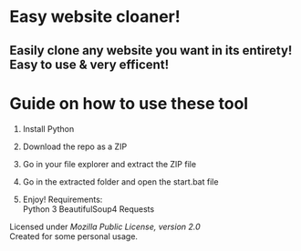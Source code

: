 # Easy website cloaner! 
   
## Easily clone any website you want in its entirety! Easy to use & very efficent! 
 
# Guide on how to use these tool  
  
1. Install Python
  
2. Download the repo as a ZIP   
 
3. Go in your file explorer and extract the ZIP file
 
4. Go in the extracted folder and open the start.bat file   
 
5. Enjoy! 
Requirements:  
    Python 3
    BeautifulSoup4
    Requests 
 
Licensed under *Mozilla Public License, version 2.0*    
Created for some personal usage.  